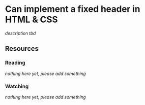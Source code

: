 # Can implement a fixed header in HTML & CSS

_description tbd_

## Resources

### Reading

_nothing here yet, please add something_

### Watching

_nothing here yet, please add something_
